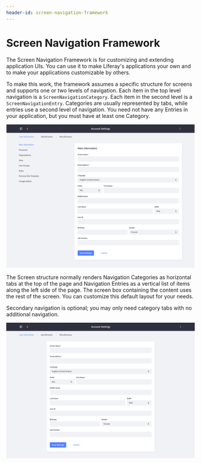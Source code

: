```yaml
---
header-id: screen-navigation-framework
---
```


# Screen Navigation Framework

The Screen Navigation Framework is for customizing and extending application
UIs. You can use it to make Liferay's applications your own and to make your
applications customizable by others. 

To make this work, the framework assumes a specific structure for screens and
supports one or two levels of navigation. Each item in the top level navigation
is a `ScreenNavigationCategory`. Each item in the second level is
a `ScreenNavigationEntry`. Categories are usually represented by tabs, while
entries use a second level of navigation. You need not have any Entries in your
application, but you must have at least one Category.

![Figure 1: A typical application using screen navigation has three categories and numerous entries.](../../../images/screen-nav-sample-screen-1.png)

The Screen structure normally renders Navigation Categories as horizontal tabs
at the top of the page and Navigation Entries as a vertical list of items along
the left side of the page. The screen box containing the content uses the rest
of the screen. You can customize this default layout for your needs.

Secondary navigation is optional; you may only need category tabs with no
additional navigation.

![Figure 2: Secondary navigation is optional; you may opt to have only tabs.](../../../images/screen-nav-one-level.png)
